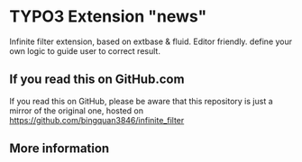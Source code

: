 # TYPO3 Extension "news"

Infinite filter extension, based on extbase & fluid. Editor friendly.
define your own logic to guide user to correct result.

## If you read this on GitHub.com

If you read this on GitHub, please be aware that this repository is just a mirror of the original one, hosted on https://github.com/bingquan3846/infinite_filter

## More information
